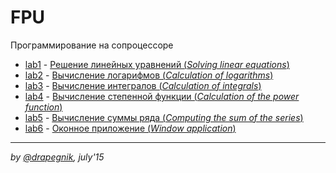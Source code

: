 # FPU

Программирование на сопроцессоре

* [lab1](https://github.com/Drapegnik/bsu/tree/master/programming/fpu/lab1) -
  [Решение линейных уравнений (_Solving linear equations_)](https://drapegnik.github.io/bsu/programming/fpu/lab1/)
* [lab2](https://github.com/Drapegnik/bsu/tree/master/programming/fpu/lab2) -
  [Вычисление логарифмов (_Calculation of logarithms_)](https://drapegnik.github.io/bsu/programming/fpu/lab2)
* [lab3](https://github.com/Drapegnik/bsu/tree/master/programming/fpu/lab3) -
  [Вычисление интегралов (_Calculation of integrals_)](https://drapegnik.github.io/bsu/programming/fpu/lab3)
* [lab4](https://github.com/Drapegnik/bsu/tree/master/programming/fpu/lab4) -
  [Вычисление степенной функции (_Calculation of the power function_)](https://drapegnik.github.io/bsu/programming/fpu/lab4)
* [lab5](https://github.com/Drapegnik/bsu/tree/master/programming/fpu/lab5) -
  [Вычисление суммы ряда (_Computing the sum of the series_)](https://drapegnik.github.io/bsu/programming/fpu/lab5)
* [lab6](https://github.com/Drapegnik/bsu/tree/master/programming/fpu/lab6) -
  [Оконное приложение (_Window application_)](https://drapegnik.github.io/bsu/programming/fpu/lab6)

---

_by [@drapegnik](https://github.com/Drapegnik), july'15_
